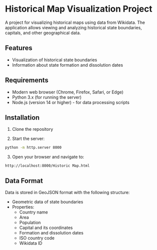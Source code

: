 # Historical Map Visualization Project

A project for visualizing historical maps using data from Wikidata. The application allows viewing and analyzing historical state boundaries, capitals, and other geographical data.

## Features

- Visualization of historical state boundaries
- Information about state formation and dissolution dates

## Requirements

- Modern web browser (Chrome, Firefox, Safari, or Edge)
- Python 3.x (for running the server)
- Node.js (version 14 or higher) - for data processing scripts

## Installation

1. Clone the repository

2. Start the server:
```bash
python -m http.server 8000
```

3. Open your browser and navigate to:
```
http://localhost:8000/Historic Map.html
```

## Data Format

Data is stored in GeoJSON format with the following structure:
- Geometric data of state boundaries
- Properties:
  - Country name
  - Area
  - Population
  - Capital and its coordinates
  - Formation and dissolution dates
  - ISO country code
  - Wikidata ID
